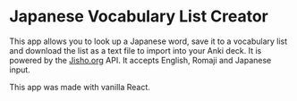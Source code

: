 #  Japanese Vocabulary List Creator

This app allows you to look up a Japanese word, save it to a vocabulary list and download the list as a text file to import into your Anki deck. It is powered by the [Jisho.org](https://jisho.org/) API. It accepts English, Romaji and Japanese input.  

This app was made with vanilla React.
